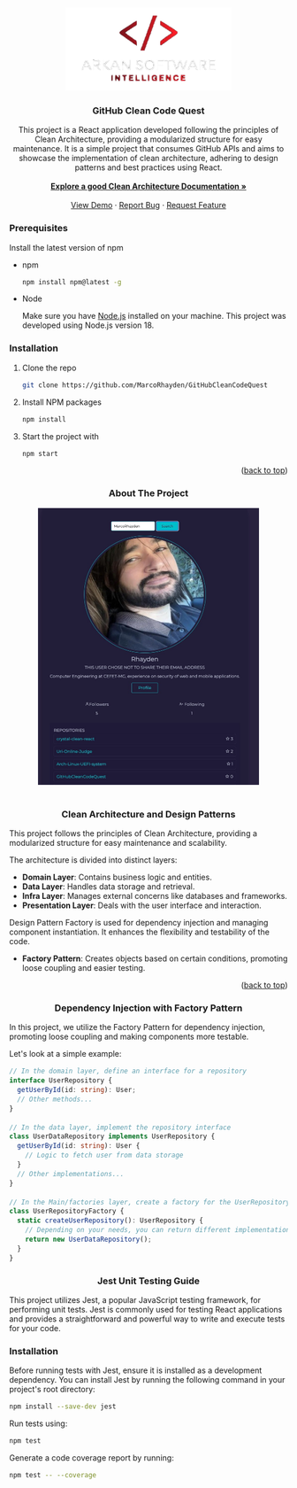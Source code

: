 <a name="readme-top"></a>

<br />
<div align="center">
  <a href="https://github.com/othneildrew/Best-README-Template">
    <img src="images/logo.png" alt="Logo" width="300" height="150">
  </a>

  <h3 align="center">GitHub Clean Code Quest</h3>

  <p align="center">
    This project is a React application developed following the principles of Clean Architecture, providing a modularized structure for easy maintenance. It is a simple project that consumes GitHub APIs and aims to showcase the implementation of clean architecture, adhering to design patterns and best practices using React.
    <br /><br />
    <a href="https://github.com/mehdihadeli/awesome-software-architecture/blob/main/docs/clean-architecture.md"><strong>Explore a good Clean Architecture Documentation »</strong></a>
    <br />
    <br />
    <a href="https://github.com/MarcoRhayden/GitHubCleanCodeQuest">View Demo</a>
    ·
    <a href="https://github.com/MarcoRhayden/GitHubCleanCodeQuest/issues">Report Bug</a>
    ·
    <a href="https://github.com/MarcoRhayden/GitHubCleanCodeQuest/issues">Request Feature</a>
  </p>
</div>

### Prerequisites

Install the latest version of npm

- npm
  ```sh
  npm install npm@latest -g
  ```
- Node

  Make sure you have [Node.js](https://nodejs.org/) installed on your machine. This project was developed using Node.js version 18.

### Installation

1. Clone the repo
   ```sh
   git clone https://github.com/MarcoRhayden/GitHubCleanCodeQuest
   ```
2. Install NPM packages
   ```sh
   npm install
   ```
3. Start the project with
   ```sh
   npm start
   ```

<p align="right">(<a href="#readme-top">back to top</a>)</p>

<h3 align="center">About The Project</h3>

<div align="center">
  <a href="https://github.com/othneildrew/Best-README-Template">
    <img src="images/screenshot.jpeg" alt="Logo" width="400" height="500">
  </a>
</div>
  
</br>

<h3 align="center">Clean Architecture and Design Patterns</h3>

<div align="left">
  <p>This project follows the principles of Clean Architecture, providing a modularized structure for easy maintenance and scalability.</p>
  <p>The architecture is divided into distinct layers:</p>
  
  - **Domain Layer**: Contains business logic and entities.
  - **Data Layer**: Handles data storage and retrieval.
  - **Infra Layer**: Manages external concerns like databases and frameworks.
  - **Presentation Layer**: Deals with the user interface and interaction.
  
  <p>Design Pattern Factory is used for dependency injection and managing component instantiation. It enhances the flexibility and testability of the code.</p>
  
  - **Factory Pattern**: Creates objects based on certain conditions, promoting loose coupling and easier testing.
</div>

<p align="right">(<a href="#readme-top">back to top</a>)</p>

<h3 align="center">Dependency Injection with Factory Pattern</h3>

<div align="left">
  <p>In this project, we utilize the Factory Pattern for dependency injection, promoting loose coupling and making components more testable.</p>
  
  <p>Let's look at a simple example:</p>
  
  ```typescript
  // In the domain layer, define an interface for a repository
  interface UserRepository {
    getUserById(id: string): User;
    // Other methods...
  }

  // In the data layer, implement the repository interface
  class UserDataRepository implements UserRepository {
    getUserById(id: string): User {
      // Logic to fetch user from data storage
    }
    // Other implementations...
  }

  // In the Main/factories layer, create a factory for the UserRepository
  class UserRepositoryFactory {
    static createUserRepository(): UserRepository {
      // Depending on your needs, you can return different implementations
      return new UserDataRepository();
    }
  }

````

<h3 align="center">Jest Unit Testing Guide</h3>

<div align="left">
  <p>This project utilizes Jest, a popular JavaScript testing framework, for performing unit tests. Jest is commonly used for testing React applications and provides a straightforward and powerful way to write and execute tests for your code.</p>

  <h3>Installation</h3>

  Before running tests with Jest, ensure it is installed as a development dependency. You can install Jest by running the following command in your project's root directory:

  ```bash
  npm install --save-dev jest
````

Run tests using:

```bash
npm test
```

Generate a code coverage report by running:

```bash
npm test -- --coverage
```
